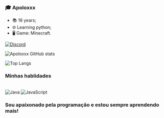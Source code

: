 
### 🎓 **Apoloxxx**

- 📚 16 years;
- 🌐 Learning python;
- 🖥️ Game: Minecraft.

[![Discord](https://img.shields.io/badge/Discord-7289DA?style=for-the-badge&logo=discord&logoColor=white)](https://discord.gg/uwspFaWEaK)

![Apoloxxx GitHub stats](https://github-readme-stats.vercel.app/api?username=apoloxxZ&show_icons=true&theme=dracula)

![Top Langs](https://github-readme-stats.vercel.app/api/top-langs/?username=apoloxxz&hide_progress=true)

### Minhas hablidades

<div style="display_inline_block"></br>
    <img align="center" alt="Java" src= "https://img.shields.io/badge/Java-ED8B00?style=for-the-badge&logo=openjdk&logoColor=white" />
    <img align="center" alt="JavaScript" src= "https://img.shields.io/badge/JavaScript-F7DF1E?style=for-the-badge&logo=javascript&logoColor=black" />
</div>

### Sou apaixonado pela programação e estou sempre aprendendo mais!
